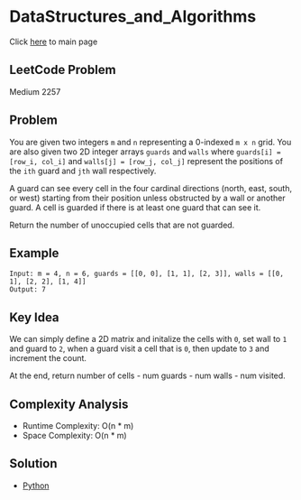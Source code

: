 # DataStructures_and_Algorithms
Click [here](../../README.md) to main page

## LeetCode Problem
Medium 2257

## Problem
You are given two integers `m` and `n` representing a 0-indexed `m x n` grid. You are also given two 2D integer arrays `guards` and `walls` where `guards[i] = [row_i, col_i]` and `walls[j] = [row_j, col_j]` represent the positions of the `ith` guard and `jth` wall respectively.

A guard can see every cell in the four cardinal directions (north, east, south, or west) starting from their position unless obstructed by a wall or another guard. A cell is guarded if there is at least one guard that can see it.

Return the number of unoccupied cells that are not guarded.

## Example
```
Input: m = 4, n = 6, guards = [[0, 0], [1, 1], [2, 3]], walls = [[0, 1], [2, 2], [1, 4]]
Output: 7
```

## Key Idea
We can simply define a 2D matrix and initalize the cells with `0`, set wall to `1` and guard to `2`, when a guard visit a cell that is `0`, then update to `3` and increment the count.

At the end, return number of cells - num guards - num walls - num visited.

## Complexity Analysis
- Runtime Complexity: O(n * m)
- Space Complexity: O(n * m)

## Solution
- [Python](./solution.py)